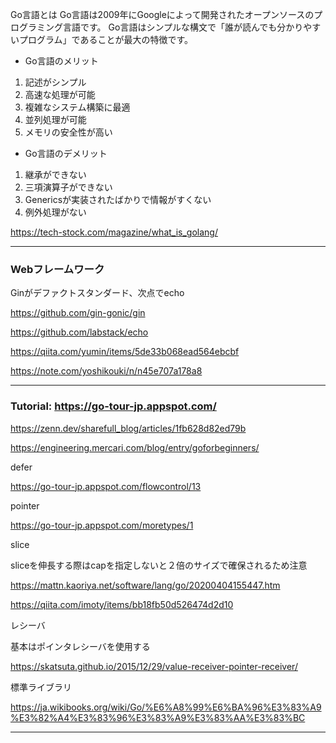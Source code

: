 Go言語とは
Go言語は2009年にGoogleによって開発されたオープンソースのプログラミング言語です。
Go言語はシンプルな構文で「誰が読んでも分かりやすいプログラム」であることが最大の特徴です。

- Go言語のメリット
1. 記述がシンプル
2. 高速な処理が可能
3. 複雑なシステム構築に最適
4. 並列処理が可能
5. メモリの安全性が高い

- Go言語のデメリット
1. 継承ができない
2. 三項演算子ができない
3. Genericsが実装されたばかりで情報がすくない
4. 例外処理がない

https://tech-stock.com/magazine/what_is_golang/

----

### Webフレームワーク

Ginがデファクトスタンダード、次点でecho

https://github.com/gin-gonic/gin

https://github.com/labstack/echo

https://qiita.com/yumin/items/5de33b068ead564ebcbf

https://note.com/yoshikouki/n/n45e707a178a8

----
### Tutorial: https://go-tour-jp.appspot.com/

https://zenn.dev/sharefull_blog/articles/1fb628d82ed79b

https://engineering.mercari.com/blog/entry/goforbeginners/

defer

https://go-tour-jp.appspot.com/flowcontrol/13

pointer

https://go-tour-jp.appspot.com/moretypes/1

slice

sliceを伸長する際はcapを指定しないと２倍のサイズで確保されるため注意

https://mattn.kaoriya.net/software/lang/go/20200404155447.htm

https://qiita.com/imoty/items/bb18fb50d526474d2d10

レシーバ

基本はポインタレシーバを使用する

https://skatsuta.github.io/2015/12/29/value-receiver-pointer-receiver/

標準ライブラリ

https://ja.wikibooks.org/wiki/Go/%E6%A8%99%E6%BA%96%E3%83%A9%E3%82%A4%E3%83%96%E3%83%A9%E3%83%AA%E3%83%BC

----

